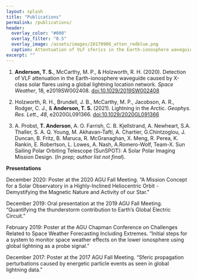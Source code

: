 ```yaml
---
layout: splash
title: "Publications"
permalink: /publications/
header:
  overlay_color: "#000"
  overlay_filter: "0.5"
  overlay_image: /assets/images/20170906_atten_redblue.png
  caption: Attentuation of VLF sferics in the Earth-ionosphere waveguide, from <i>Anderson et al. 2020</i>
excerpt: ""
---
```


1. **Anderson, T. S.**, McCarthy, M. P., & Holzworth, R. H. (2020). Detection of VLF attenuation in the Earth-ionosphere waveguide caused by 
X-class solar flares using a global lightning location network. *Space Weather*, 18, e2019SW002408. [doi:10.1029/2019SW002408](https://doi.org/10.1029/2019SW002408)

2. Holzworth, R. H., Brundell, J. B., McCarthy, M. P., Jacobson, A. R., Rodger, C. J., & **Anderson, T. S.** (2021). Lightning in the Arctic. *Geophys. Res. Lett.*, *48*, e2020GL091366. [doi:10.1029/2020GL091366](https://doi.org/10.1029/2020GL091366)

3. A. Probst, **T. Anderson**, A. O. Farrish, C. B. Kjellstrand, A. Newheart, S.A. Thaller, S. A. Q. Young, M. Akhavan-Tafti, A. Chartier, G.Chintzoglou, J. Duncan, B. Fritz, B. Maruca, R. McGranaghan, X. Meng, R. Perea, K. Rankin, E. Robertson, L. Lowes, A. Nash, A.Romero-Wolf, Team-X. Sun Sailing Polar Orbiting Telescope (SunSPOT): A Solar Polar Imaging Mission Design. (*In prep; author list not final*).


**Presentations**

December 2020: Poster at the 2020 AGU Fall Meeting. “A Mission Concept for a Solar Observatory in a Highly-Inclined Heliocentric Orbit - Demystifying the Magnetic Nature and Activity of our Star.”

December 2019: Oral presentation at the 2019 AGU Fall Meeting. “Quantifying the thunderstorm contribution to Earth’s Global Electric Circuit.”

February 2019: Poster at the AGU Chapman Conference on Challenges Related to Space Weather Forecasting Including Extremes. “Initial steps for a system to monitor space weather effects on the lower ionosphere using global lightning as a probe signal.”

December 2017: Poster at the 2017 AGU Fall Meeting. “Sferic propagation perturbations caused by energetic particle events as seen in global lightning data.”
